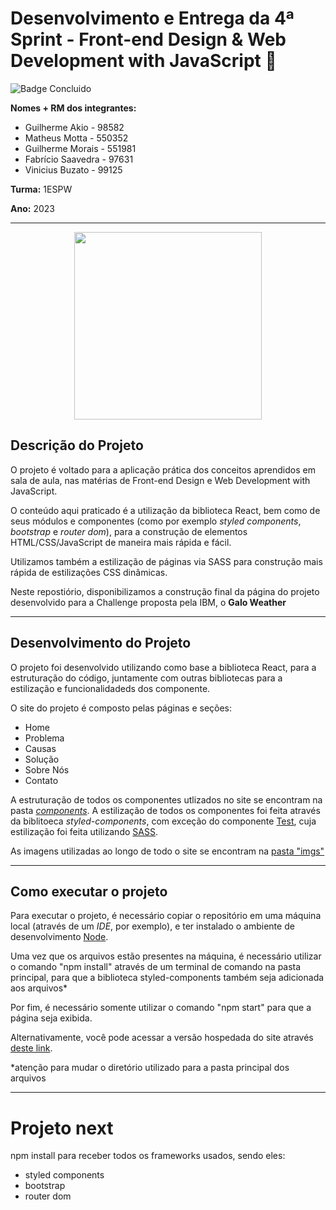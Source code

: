 # Desenvolvimento e Entrega da 4ª Sprint - Front-end Design & Web Development with JavaScript :rooster:
![Badge Concluido](https://img.shields.io/badge/STATUS-CONCLUIDO-GREEN)

**Nomes + RM dos integrantes:**
- Guilherme Akio - 98582
- Matheus Motta - 550352
- Guilherme Morais - 551981
- Fabrício Saavedra - 97631	
- Vinicius Buzato - 99125

**Turma:** 1ESPW

**Ano:** 2023
___
<p align="center">
<img src="./src/imgs/Logo%20vinicola%20galo.png" align=center width="300px" height="auto">
</p>

## Descrição do Projeto
O projeto é voltado para a aplicação prática dos conceitos aprendidos em sala de aula, nas matérias de Front-end Design e Web Development with JavaScript. 

O conteúdo aqui praticado é a utilização da biblioteca React, bem como de seus módulos e componentes (como por exemplo _styled components_, _bootstrap_ e _router dom_), para a construção de elementos HTML/CSS/JavaScript de maneira mais rápida e fácil.

Utilizamos também a estilização de páginas via SASS para construção mais rápida de estilizações CSS dinâmicas.

Neste repostiório, disponibilizamos a construção final da página do projeto desenvolvido para a Challenge proposta pela IBM, o **Galo Weather**
___
## Desenvolvimento do Projeto
O projeto foi desenvolvido utilizando como base a biblioteca React, para a estruturação do código, juntamente com outras bibliotecas para a estilização e funcionalidadeds dos componente.

O site do projeto é composto pelas páginas e seções:
  - Home
  - Problema
  - Causas
  - Solução
  - Sobre Nós
  - Contato

A estruturação de todos os componentes utlizados no site se encontram na pasta _[components](./src/components)_. A estilização de todos os componentes foi feita através da biblitoeca _styled-components_, com exceção do componente [Test]("./src/components/Test/index.js"), cuja estilização foi feita utilizando [SASS](./src/components/Test/style.scss).

As imagens utilizadas ao longo de todo o site se encontram na [pasta "imgs"](./src/imgs)

___
## Como executar o projeto
Para executar o projeto, é necessário copiar o repositório em uma máquina local (através de um _IDE_, por exemplo), e ter instalado o ambiente de desenvolvimento [Node](https://nodejs.org/en).

Uma vez que os arquivos estão presentes na máquina, é necessário utilizar o comando "npm install" através de um terminal de comando na pasta principal, para que a biblioteca styled-components também seja adicionada aos arquivos*

Por fim, é necessário somente utilizar o comando "npm start" para que a página seja exibida.

Alternativamente, você pode acessar a versão hospedada do site através [deste link](https://challenge-2023-d826e.web.app/Soluçao).

*atenção para mudar o diretório utilizado para a pasta principal dos arquivos



_____
# Projeto next

npm install para receber todos os frameworks usados, sendo eles:
- styled components
- bootstrap
- router dom
